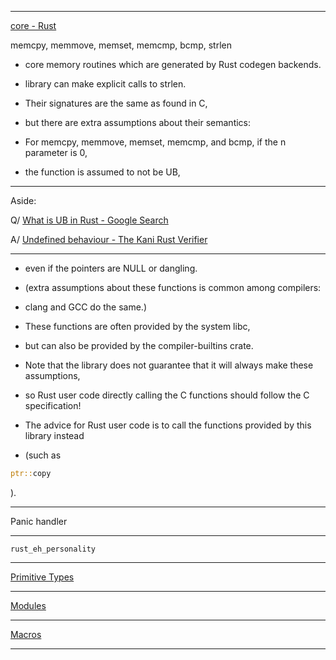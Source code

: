 ____

[core - Rust](https://doc.rust-lang.org/nightly/core/index.html)

memcpy, memmove, memset, memcmp, bcmp, strlen 

- core memory routines which are generated by Rust codegen backends.

- library can make explicit calls to strlen.

- Their signatures are the same as found in C,

- but there are extra assumptions about their semantics:

- For memcpy, memmove, memset, memcmp, and bcmp, if the n parameter is 0,

- the function is assumed to not be UB,
 
____

Aside:

Q/ [What is UB in Rust - Google Search](https://www.google.com/search?q=What+is+UB+in+Rust&oq=What+is+UB+in+Rust&gs_lcrp=EgZjaHJvbWUyBggAEEUYOTIKCAEQABiABBiiBDIKCAIQABiiBBiJBTIKCAMQABiABBiiBDIKCAQQABiABBiiBDIKCAUQABiABBiiBNIBCTEzMzA3ajBqN6gCALACAA&sourceid=chrome&ie=UTF-8)

A/ [Undefined behaviour - The Kani Rust Verifier](https://model-checking.github.io/kani/undefined-behaviour.html#:~:text=Note%3A%20Undefined%20behavior%20affects%20the,also%20affect%20the%20Rust%20code.)

____


- even if the pointers are NULL or dangling.

- (extra assumptions about these functions is common among compilers:

- clang and GCC do the same.)

- These functions are often provided by the system libc,

- but can also be provided by the compiler-builtins crate.

- Note that the library does not guarantee that it will always make these assumptions,

- so Rust user code directly calling the C functions should follow the C specification!

- The advice for Rust user code is to call the functions provided by this library instead

- (such as

```rust
ptr::copy
```

).

____

Panic handler

____

`rust_eh_personality`

____

[Primitive Types](https://doc.rust-lang.org/nightly/core/index.html#primitives)

____

[Modules](https://doc.rust-lang.org/nightly/core/index.html#modules)

____

[Macros](https://doc.rust-lang.org/nightly/core/index.html#macros)

____

